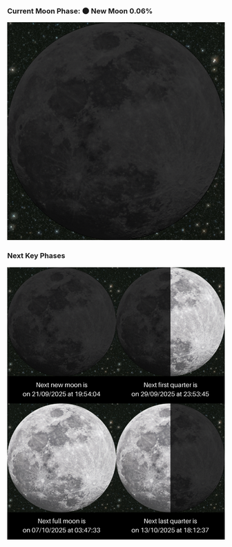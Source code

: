### Current Moon Phase: 🌑 New Moon 0.06%
![Moon Phase](moonphase.png)
### Next Key Phases
![Gallery](gallery.png)